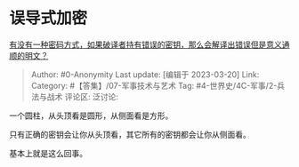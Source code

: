 # 误导式加密
[有没有一种密码方式，如果破译者持有错误的密钥，那么会解译出错误但是意义通顺的明文？](https://www.zhihu.com/question/576682585/answer/2944181447)

> Author: #0-Anonymity
> Last update: [编辑于 2023-03-20]
> Link:
> Category: #【答集】/07-军事技术与艺术
> Tag: #4-世界史/4C-军事/2-兵法与战术
> 评论区:
> 泛讨论:

一个圆柱，从头顶看是圆形，从侧面看是方形。

只有正确的密钥会让你从头顶看，其它所有的密钥都会让你从侧面看。

基本上就是这么回事。
